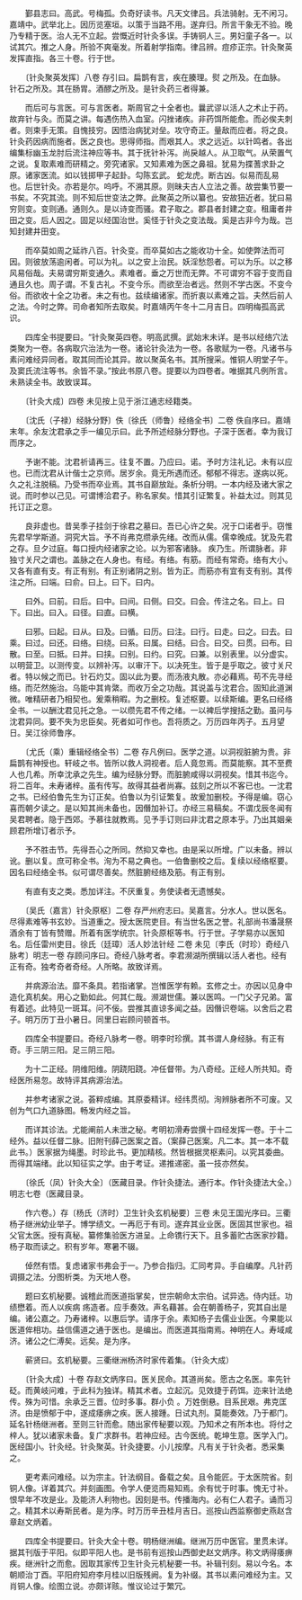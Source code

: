 <!-- { "loadSidebar": true } -->
　　鄞县志曰。高武。号梅孤。负奇好读书。凡天文律吕。兵法骑射。无不闲习。嘉靖中。武举北上。因历览塞垣。以策于当路不用。遂弃归。所言干象无不验。晚乃专精于医。治人无不立起。尝慨近时针灸多误。手铸铜人三。男妇童子各一。以试其穴。推之人身。所验不爽毫发。所着射学指南。律吕辨。痘疹正宗。针灸聚英发挥直指。各三十卷。行于世。

　　〔针灸聚英发挥〕八卷 存引曰。扁鹊有言，疾在腠理。熨 之所及。在血脉。针石之所及。其在肠胃。酒醪之所及。是针灸药三者得兼。

　　而后可与言医。可与言医者。斯周官之十全者也。曩武谬以活人之术止于药。故弃针与灸。而莫之讲。每遇伤热入血室。闪挫诸疾。非药饵所能愈。而必俟夫刺者。则束手无策。自愧技穷。因悟治病犹对垒。攻守奇正。量敌而应者。将之良。针灸药因病而施者。医之良也。思得师指。而艰其人。求之远近。以针鸣者。各出编集标幽玉龙肘后流注神应等书。其于抚针补泻。尚戾越人。从卫取气。从荣置气之说。复取素难而研精之。旁究诸家。又知素难为医之鼻祖。犹易为揲蓍求卦之原。诸家医流。如以钱掷甲子起卦。勾陈玄武。 蛇龙虎。断古凶。似易而乱易也。后世针灸。亦若是尔。呜呼。不溯其原。则昧夫古人立法之善。故尝集节要一书矣。不究其流。则不知后世变法之弊。此聚英之所以纂也。安故狃近者。犹曰易穷则变。变则通。通则久。是以诗变而骚。君子取之。郡县者封建之变。租庸者井田之变。后人因之。固足以经国治世。奚怪于针灸之变法哉。奚是古非今为哉。岂知封建井田变。

　　而卒莫如周之延祚八百。针灸变。而卒莫如古之能收功十全。如使弊法而可因。则彼放荡逾闲者。可以为礼。以之安上治民。妖淫愁怨者。可以为乐。以之移风易俗哉。夫易谓穷斯变通久。素难者。垂之万世而无弊。不可谓穷不容于变而自通且久也。周子谓。不复古礼。不变今乐。而欲至治者远。然则不学古医。不变今俗。而欲收十全之功者。未之有也。兹续编诸家。而折衷以素难之旨。夫然后前人之法。今时之弊。司命者知所去取矣。时嘉靖丙午冬十二月吉日。四明梅孤高武识。

　　四库全书提要曰。“针灸聚英四卷。明高武撰。武始末未详。是书以经络穴法类聚为一卷。各病取穴治法为一卷。诸论针灸法为一卷。各歌赋为一卷。凡诸书与素问难经异同者。取其同而论其异。故以聚英名书。其所搜采。惟铜人明堂子午。及窦氏流注等书。余皆不录。”按此书原八卷。提要以为四卷者。唯据其凡例所言。未熟读全书。故致误耳。

　　〔针灸大成〕四卷 未见按上见于浙江通志经籍类。

　　〔沈氏（子禄）经脉分野〕佚〔徐氏（师鲁）经络全书〕二卷 佚自序曰。嘉靖末年。余友沈君承之手一编见示曰。此予所述经脉分野也。子深于医者。幸为我订而序之。

　　予谢不能。沈君祈请再三。往复不置。乃应曰。诺。予时方注礼记。未有以应也。已而沈君从计偕士之京师。居岁余。竟无所遇而还。郁郁不得志。遂病以死。久之礼注脱稿。乃受书而卒业焉。其书自巅放趾。条析分明。一本内经及诸大家之说。而时参以己见。可谓博洽君子。称名家矣。惜其引证繁复。补益太过。则其见托订正之意。

　　良非虚也。昔吴季子挂剑于徐君之墓曰。吾已心许之矣。况于口诺者乎。窃惟先君早学斯道。洞究大旨。予不肖弗克缵承先绪。改而从儒。儒幸晚成。犹及先君之存。旦夕过庭。每口授内经诸家之论。以为邪客诸脉。 疾乃生。所谓脉者。非独寸关尺之谓也。盖脉之在人身也。有经。有络。有筋。而经有常奇。络有大小。又各有直有支。有正有别。有正别诸阴之别。皆为正。而筋亦有宜有支有别。其传注之所。曰端。曰俞。曰上。曰下。曰内。

　　曰外。曰前。曰后。曰中。曰间。曰侧。曰交。曰会。传注之名。曰上。曰下。曰出。曰入。曰径。曰直。曰横。

　　曰邪。曰起。曰从。曰及。曰循。曰历。曰注。曰行。曰走。曰之。曰去。曰乘。曰过。曰还。曰络。曰绕。曰系。曰属。曰结。曰合。曰交。曰贯。曰布。曰散。曰至。曰抵。曰并。曰挟。曰别。曰约。曰究。曰兼。以别表里。以分虚实。以明营卫。以测传变。以辨补泻。以审汗下。以决死生。皆于是乎取之。彼寸关尺者。特以候之而已。针石灼艾。固以此为要。而汤液丸散。亦必藉焉。苟不先寻经络。而茫然施治。乌能中其肯綮。而收万全之功哉。其说盖与沈君合。固知此道渊微。唯精研者乃相契也。爰乘稍暇。为之删校。复述枢要。以续斯编。更名曰经络全书。一以酬沈君见托之急。一以缵先君不传之绪。一以裨后学搜括之勤。虽问与沈君异同。要不失为忠臣矣。死者如可作也。吾将质之。万历四年丙子。五月望日。吴江徐师鲁序。

　　〔尤氏（乘）重辑经络全书〕二卷 存凡例曰。医学之道。以洞视脏腑为贵。非扁鹊有神授也。轩岐之书。皆所以救人洞视者。后人竟忽焉。而莫能察。其不至费人也几希。所幸沈承之先生。编为经脉分野。而脏腑咸得以洞视矣。惜其书迄今。将二百年。未寿诸梓。虽有传写。故得其益者尚寡。兹刻之所以不客已也。一沈君之书。已经伯鲁先生为订正矣。伯鲁以为引证繁复。故爰加删校。予得是编。窃心喜而朝夕读之。是以知其尚未备也，因僭加补订。亦经三易稿矣。不谓戊辰冬闻有吴君聘者。隐于西郊。予慕往就教焉。见予手订则曰非沈君之原本乎。乃出其姻亲顾君所增订者示予。

　　予不胜击节。先得吾心之所同。然抑又幸也。由是采以所增。广以未备。辨以讹。删以复。庶可称全书。洵为不易之典也。一伯鲁删校之后。复续以经络枢要。因名曰经络全书。似可谓尽善矣。然脏腑经络及筋。有正有别。

　　有直有支之类。悉加详注。不厌重复。务使读者无遗憾矣。

　　〔吴氏（嘉言）针灸原枢〕二卷 存严州府志曰。吴嘉言。分水人。世以医名。尽得素难等书玄妙。当道重之。授太医院吏目。有当世名医之誉。礼部尚书潘晟祭酒余有丁皆有赞赠。所着有医学统宗。针灸原枢等书。行于世。子学易亦以医知名。后任雷州吏目。徐氏（廷璋）活人妙法针经 二卷 未见〔李氏（时珍）奇经八脉考〕明志一卷 存顾问序曰。奇经八脉考者。李君濒湖所撰辑以活人者也。经有正有奇。独考奇者奇经。人所略。故致详焉。

　　并病源治法。靡不条具。若指诸掌。岂惟医学有赖。玄修之士。亦因以见身中造化真机矣。用心之勤如此。何其仁哉。濒湖世儒。兼以医鸣。一门父子兄弟。富有着述。此特见一斑耳。问不佞。尝推其直谅多闻之益。因僭识卷端。以舍后之君子。明万历丁丑小暑日。同里日岩顾问顿首书。

　　四库全书提要曰。奇经八脉考一卷。明李时珍撰。其书谓人身经脉。有正有奇。手三阴三阳。足三阴三阳。

　　为十二正经。阴维阳维。阴跷阳跷。冲任督带。为八奇经。正经人所共知。奇经医所易忽。故特评其病源治法。

　　并参考诸家之说。荟粹成编。其原委精详。经纬贯彻。洵辨脉者所不可废。又创为气口九道脉图。畅发内经之旨。

　　而详其诊法。尤能阐前人未泄之秘。考明初滑寿尝撰十四经发挥一卷。于十二经外。益以任督二脉。旧附刊薛己医案之首。（案薛己医案。凡二本。其一本不载此书。）医家据为绳墨。时珍此书。更加精核。然皆根据灵枢素问。以究其委曲。而得其端绪。此以知征实之学。由于考证。递推递密。虽一技亦然矣。

　　〔徐氏（凤）针灸大全〕（医藏目录。作针灸捷法。通行本。作针灸捷法大全。）明志七卷（医藏目录。

　　作六卷。）存〔杨氏（济时）卫生针灸玄机秘要〕三卷 未见王国光序曰。三衢杨子继洲幼业举子。博学绩文。一再厄于有司。遂弃其业业医。医固其世家也。祖父官太医。授有真秘。纂修集验医方进呈。上命镌行天下。且多蓄贮古医家抄籍。杨子取而读之。积有岁年。寒暑不辍。

　　倬然有悟。复虑诸家书弗会于一。乃参合指归。汇同考异。手自编摩。凡针药调摄之法。分图析类。为天地人卷。

　　题曰玄机秘要。诚稽此而医道指掌矣，世宗朝命太宗伯。试异选。侍内廷。功绩懋着。而人以疾病 疡造者。应手奏效。声名藉甚。会在朝善杨子，究其自出是编。诸公嘉之。乃寿诸梓。以惠后学。请序于余。素知杨子去儒业业医。今果能以医道侔相功。益信儒道之通于医也。是编出。而医道其指南焉。神明在人。寿域咸济。诸公之仁溥矣。远矣。是为序。

　　蕲贤曰。玄机秘要。三衢继洲杨济时家传着集。（针灸大成）

　　〔针灸大成〕十卷 存赵文炳序曰。医关民命。其道尚矣。愿古之名医。率先针砭。而黄岐问难，于此科为独详。精其术者。立起沉。见效捷于药饵。迩来针法绝传。殊为可惜。余承乏三晋。位时多事。群小负 。万姓倒悬。目系民艰。弗克匡济。由是愤郁于中，遂成痿痹之疾。医人接踵。日试丸剂。莫能奏效。乃于都门。延名针杨继洲者。至则三针而愈。随出家传秘要以观。乃知术之有所本也。将付之梓人。犹以诸家未备。复广求群书。若神应经。古今医统。乾坤生意。医学入门。医经国小。针灸经。针灸聚英。针灸捷要。小儿按摩。凡有关于针灸者。悉采集之。

　　更考素问难经。以为宗主。针法纲目。备载之矣。且令能匠。于太医院省。刻铜人像。详着其穴。并刻画图。令学人便览而易知焉。余有忧于时事。愧无寸补。恨早年不攻是业。及能济人利物也。因刻是书。传播海内。必有仁人君子。诵而习之。精其术以寿斯民者。是为序。时万历辛丑桂月吉日。巡按山西监察御史燕赵含章赵文炳着。

　　四库全书提要曰。针灸大全十卷。明杨继洲编。继洲万历中医官。里贯未详。据其刊版于平阳。似即平阳人也。是书前有巡按山西御史赵文炳序。称文炳得痿痹疾。继洲针之而愈。因取其家传卫生针灸元机秘要一书。补辑刊刻。易以今名。本朝顺治丁酉。平阳府知府李月桂以旧版残阙。复为补缀。其书以素问难经为主。又肖铜人像。绘图立说。亦颇详赅。惟议论过于繁冗。

